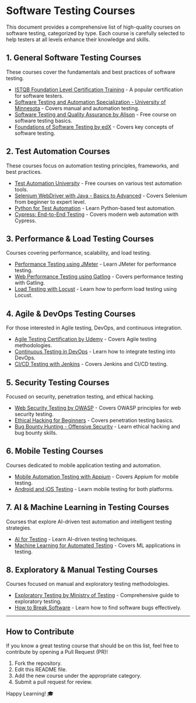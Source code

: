 # Software Testing Courses

This document provides a comprehensive list of high-quality courses on software testing, categorized by type. Each course is carefully selected to help testers at all levels enhance their knowledge and skills.

## **1. General Software Testing Courses**

These courses cover the fundamentals and best practices of software testing.

- [ISTQB Foundation Level Certification Training](https://www.udemy.com/course/istqb-foundation-level-certification/) - A popular certification for software testers.
- [Software Testing and Automation Specialization - University of Minnesota](https://www.coursera.org/specializations/software-testing-automation) - Covers manual and automation testing.
- [Software Testing and Quality Assurance by Alison](https://alison.com/course/software-testing-and-quality-assurance) - Free course on software testing basics.
- [Foundations of Software Testing by edX](https://www.edx.org/course/foundations-of-software-testing) - Covers key concepts of software testing.

## **2. Test Automation Courses**

These courses focus on automation testing principles, frameworks, and best practices.

- [Test Automation University](https://testautomationu.applitools.com/) - Free courses on various test automation tools.
- [Selenium WebDriver with Java - Basics to Advanced](https://www.udemy.com/course/selenium-real-time-examplesinterview-questions/) - Covers Selenium from beginner to expert level.
- [Python for Test Automation](https://testautomationu.applitools.com/python-tutorial/) - Learn Python-based test automation.
- [Cypress: End-to-End Testing](https://www.udemy.com/course/cypress-io-mastering-end-to-end-testing/) - Covers modern web automation with Cypress.

## **3. Performance & Load Testing Courses**

Courses covering performance, scalability, and load testing.

- [Performance Testing using JMeter](https://www.udemy.com/course/learn-jmeter-from-scratch-performance-testing/) - Learn JMeter for performance testing.
- [Web Performance Testing using Gatling](https://www.udemy.com/course/performance-testing-using-gatling/) - Covers performance testing with Gatling.
- [Load Testing with Locust](https://www.udemy.com/course/load-testing-with-locust/) - Learn how to perform load testing using Locust.

## **4. Agile & DevOps Testing Courses**

For those interested in Agile testing, DevOps, and continuous integration.

- [Agile Testing Certification by Udemy](https://www.udemy.com/course/agile-testing-certification-course/) - Covers Agile testing methodologies.
- [Continuous Testing in DevOps](https://www.coursera.org/learn/continuous-testing-devops) - Learn how to integrate testing into DevOps.
- [CI/CD Testing with Jenkins](https://www.udemy.com/course/jenkins-from-zero-to-hero/) - Covers Jenkins and CI/CD testing.

## **5. Security Testing Courses**

Focused on security, penetration testing, and ethical hacking.

- [Web Security Testing by OWASP](https://www.udemy.com/course/web-security-testing-for-beginners/) - Covers OWASP principles for web security testing.
- [Ethical Hacking for Beginners](https://www.udemy.com/course/learn-ethical-hacking-from-scratch/) - Covers penetration testing basics.
- [Bug Bounty Hunting - Offensive Security](https://www.udemy.com/course/bug-bounty-hunting/) - Learn ethical hacking and bug bounty skills.

## **6. Mobile Testing Courses**

Courses dedicated to mobile application testing and automation.

- [Mobile Automation Testing with Appium](https://www.udemy.com/course/mobile-automation-using-appiumselenium/) - Covers Appium for mobile testing.
- [Android and iOS Testing](https://www.udemy.com/course/automation-testing-for-android-ios/) - Learn mobile testing for both platforms.

## **7. AI & Machine Learning in Testing Courses**

Courses that explore AI-driven test automation and intelligent testing strategies.

- [AI for Testing](https://www.udemy.com/course/ai-for-software-testing/) - Learn AI-driven testing techniques.
- [Machine Learning for Automated Testing](https://www.coursera.org/learn/machine-learning-testing) - Covers ML applications in testing.

## **8. Exploratory & Manual Testing Courses**

Courses focused on manual and exploratory testing methodologies.

- [Exploratory Testing by Ministry of Testing](https://www.ministryoftesting.com/dojo/series/exploratory-testing) - Comprehensive guide to exploratory testing.
- [How to Break Software](https://www.udemy.com/course/how-to-break-software-testing-techniques/) - Learn how to find software bugs effectively.

---

## **How to Contribute**

If you know a great testing course that should be on this list, feel free to contribute by opening a Pull Request (PR)!

1. Fork the repository.
2. Edit this README file.
3. Add the new course under the appropriate category.
4. Submit a pull request for review.

Happy Learning! 🎓

